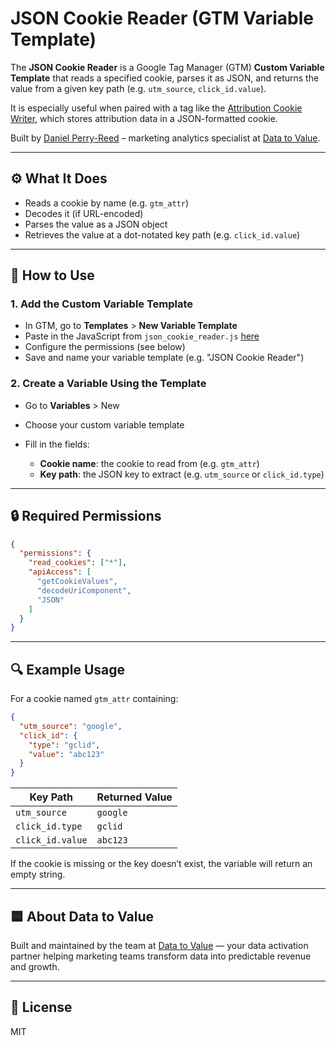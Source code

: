 # JSON Cookie Reader (GTM Variable Template)

The **JSON Cookie Reader** is a Google Tag Manager (GTM) **Custom Variable Template** that reads a specified cookie, parses it as JSON, and returns the value from a given key path (e.g. `utm_source`, `click_id.value`).

It is especially useful when paired with a tag like the [Attribution Cookie Writer](https://github.com/dpezrez/gtm-attribution-cookie), which stores attribution data in a JSON-formatted cookie.

Built by [Daniel Perry-Reed](https://www.linkedin.com/in/danielperryreed/) – marketing analytics specialist at [Data to Value](https://www.datatovalue.com).

---

## ⚙️ What It Does

* Reads a cookie by name (e.g. `gtm_attr`)
* Decodes it (if URL-encoded)
* Parses the value as a JSON object
* Retrieves the value at a dot-notated key path (e.g. `click_id.value`)

---

## 🚀 How to Use

### 1. Add the Custom Variable Template

* In GTM, go to **Templates** > **New Variable Template**
* Paste in the JavaScript from `json_cookie_reader.js` [here](./json_cookie_reader_template.js)
* Configure the permissions (see below)
* Save and name your variable template (e.g. "JSON Cookie Reader")

### 2. Create a Variable Using the Template

* Go to **Variables** > New
* Choose your custom variable template
* Fill in the fields:

  * **Cookie name**: the cookie to read from (e.g. `gtm_attr`)
  * **Key path**: the JSON key to extract (e.g. `utm_source` or `click_id.type`)

---

## 🔒 Required Permissions

```json
{
  "permissions": {
    "read_cookies": ["*"],
    "apiAccess": [
      "getCookieValues",
      "decodeUriComponent",
      "JSON"
    ]
  }
}
```

---

## 🔍 Example Usage

For a cookie named `gtm_attr` containing:

```json
{
  "utm_source": "google",
  "click_id": {
    "type": "gclid",
    "value": "abc123"
  }
}
```

| Key Path         | Returned Value |
| ---------------- | -------------- |
| `utm_source`     | `google`       |
| `click_id.type`  | `gclid`        |
| `click_id.value` | `abc123`       |

If the cookie is missing or the key doesn’t exist, the variable will return an empty string.

---

## 🟦 About Data to Value

Built and maintained by the team at [Data to Value](https://www.datatovalue.com) — your data activation partner helping marketing teams transform data into predictable revenue and growth.

---

## 📄 License

MIT
